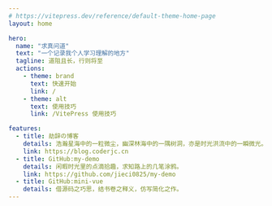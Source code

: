 ```yaml
---
# https://vitepress.dev/reference/default-theme-home-page
layout: home

hero:
  name: "求真问道"
  text: "一个记录我个人学习理解的地方"
  tagline: 道阻且长，行则将至
  actions:
    - theme: brand
      text: 快速开始
      link: /
    - theme: alt
      text: 使用技巧
      link: /VitePress 使用技巧

features:
  - title: 劫辞の博客
    details: 浩瀚星海中的一粒微尘，幽深林海中的一隅树洞，亦是时光洪流中的一瞬微光。
    link: https://blog.coderjc.cn
  - title: GitHub:my-demo
    details: 闲暇时光里的点滴拾趣，求知路上的几笔涂鸦。
    link: https://github.com/jieci0825/my-demo
  - title: GitHub:mini-vue
    details: 借源码之巧思，结书卷之释义，仿写简化之作。
---
```



